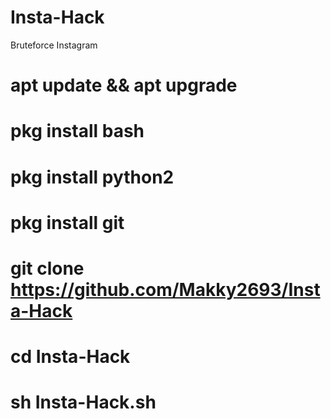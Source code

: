 # Insta-Hack
Bruteforce Instagram
# apt update && apt upgrade
# pkg install bash
# pkg install python2
# pkg install git
# git clone https://github.com/Makky2693/Insta-Hack
# cd Insta-Hack
# sh Insta-Hack.sh
